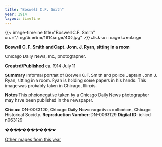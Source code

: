 ```yaml
---
title: "Boswell C.F. Smith"
year: 1914
layout: timeline
---
```


{{< image-timeline title="Boswell C.F. Smith" src="/img/timeline/1914/arge/406.jpg" >}}
click on image to enlarge

__**Boswell C. F. Smith and Capt. John. J. Ryan, sitting in a room**__

Chicago Daily News, Inc., photographer.

**Created/Published**
ca. 1914 July 11

**Summary**
Informal portrait of Boswell C.F. Smith and police Captain John J. Ryan, sitting in a room. Ryan is holding some papers in his hands. This image was probably taken in Chicago, Illinois.

**Notes**
This photonegative taken by a Chicago Daily News photographer may have been published in the newspaper.

__Cite as__: DN-0063129, Chicago Daily News negatives collection, Chicago Historical Society.
__Reproduction Number__: DN-0063129
__Digital ID__: ichicd n063129

������������ 

[Other images from this year](/historical/timeline/1914)